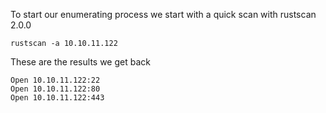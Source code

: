 To start our enumerating process we start with a quick scan with rustscan 2.0.0

```
rustscan -a 10.10.11.122
```
These are the results we get back 

```
Open 10.10.11.122:22
Open 10.10.11.122:80
Open 10.10.11.122:443
```
